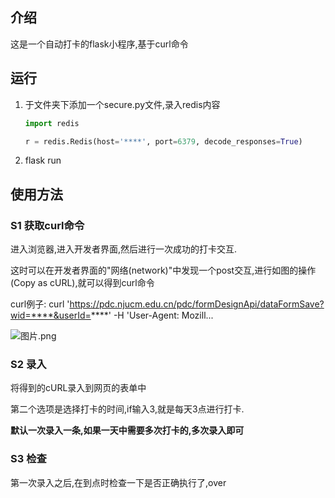 ## 介绍
这是一个自动打卡的flask小程序,基于curl命令

## 运行
1. 于文件夹下添加一个secure.py文件,录入redis内容

    ```python
    import redis
    
    r = redis.Redis(host='****', port=6379, decode_responses=True)
    ```
2. flask run


## 使用方法
### S1 获取curl命令

进入浏览器,进入开发者界面,然后进行一次成功的打卡交互.

这时可以在开发者界面的"网络(network)"中发现一个post交互,进行如图的操作(Copy as cURL),就可以得到curl命令

curl例子: curl 'https://pdc.njucm.edu.cn/pdc/formDesignApi/dataFormSave?wid=****&userId=****' -H 'User-Agent: Mozill...

![图片.png](https://i.loli.net/2020/05/04/2aFN3uyjLB6TizK.png)

### S2 录入

将得到的cURL录入到网页的表单中

第二个选项是选择打卡的时间,if输入3,就是每天3点进行打卡.

__默认一次录入一条,如果一天中需要多次打卡的,多次录入即可__

### S3 检查
第一次录入之后,在到点时检查一下是否正确执行了,over

